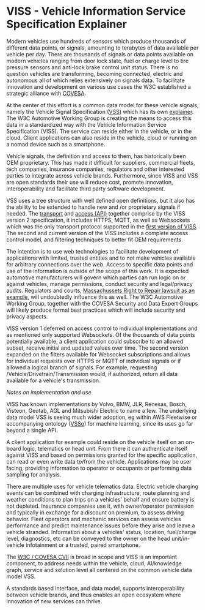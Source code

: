 # VISS - Vehicle Information Service Specification Explainer

Modern vehicles use hundreds of sensors which produce thousands of different data points, or signals, amounting to terabytes of data available per vehicle per day. There are thousands of signals or data points available on modern vehicles ranging from door lock state, fuel or charge level to tire pressure sensors and anti-lock brake control unit status. There is no question vehicles are transforming, becoming connected, electric and autonomous all of which relies extensively on signals data. 
To facilitate innovation and development on various use cases the W3C established a strategic alliance with [COVESA](https://covesa.global).

At the center of this effort is a common data model for these vehicle signals, namely the Vehicle Signal Specification ([VSS](https://covesa.github.io/vehicle_signal_specification/)) which has its own [explainer](https://www.covesa.global/sites/default/files/COVESA%20Vehicle%20Signal%20Specification_060122.pdf). The W3C Automotive Working Group is creating the means to access this data in a standardized way with the Vehicle Information Service Specification (VISS). The service can reside either in the vehicle, or in the cloud. Client applications can also reside in the vehicle, cloud or running on a nomad device such as a smartphone. 

Vehicle signals, the definition and access to them, has historically been OEM proprietary. This has made it difficult for suppliers, commercial fleets, 
tech companies, insurance companies, regulators and other interested parties to integrate across vehicle brands. Furthermore, since VISS and VSS are open standards their use will reduce cost, promote innovation, interoperability and facilitate third party software development.

VSS uses a tree structure with well defined open definitions, but it also has the ability to be extended to handle new and /or proprietary signals if 
needed. The [transport](https://www.w3.org/standards/history/viss2-transport) and [access (API)](https://www.w3.org/TR/viss2-core/) together comprise by the VISS version 2 specification, it includes HTTPS, MQTT, as well as Websockets which was the only 
transport protocol supported in the [first version of VISS](https://www.w3.org/TR/vehicle-information-service/). The second and current version of the VISS includes a complete access control model, and filtering techniques to better fit OEM requirements. 

The intention is to use web technologies to facilitate development of applications with limited, trusted entities and to not make vehicles available for arbitrary connections over the web. Access to specific data points and use of the information is outside of the scope of this work. It is expected automotive manufacturers will govern which parties can run logic on or against vehicles, manage permissions, conduct security and legal/privacy audits. Regulators and courts, [Massachussets Right to Repair lawsuit as an example](https://www.natlawreview.com/article/automakers-lawsuit-opposing-updates-to-massachusetts-right-to-repair-law-lingers), will undoubtedly influence this as well. The W3C Automotive Working Group, together with the COVESA Security and Data Expert Groups will likely produce formal best practices which will include security and privacy aspects.

VISS version 1 deferred on access control to individual implementations and as mentioned only supported Websockets. Of the thousands of data points potentially available, a client application could subscribe to an allowed subset, receive initial and updated values over time. The second version expanded on the filters available for Websocket subscriptions and allows for individual requests over HTTPS or MQTT of individual signals or if allowed a logical branch of signals. For example, requesting /Vehicle/Drivetrain/Transmission would, if authorized, return all data available for a vehicle's transmission. 

_Notes on implementation and use_

VISS has known implementations by Volvo, BMW, JLR, Renesas, Bosch, Visteon, Geotab, AGL and Mitsubishi Electric to name a few. 
The underlying data model VSS is seeing much wider adoption, eg within AWS Fleetwise or accompanying ontology ([VSSo](https://www.w3.org/TR/vsso/)) for machine learning, since its uses go far beyond a single API.

A client application for example could reside on the vehicle itself on an on-board logic, telematics or head unit. From there it can authenticate itself against VISS and based on permissions granted for the specific application, can read or even write data to/from the vehicle. Applications may be user facing, providing information to operator or occupants or performing data sampling for analysis.

There are multiple uses for vehicle telematics data. Electric vehicle charging events can be combined with charging infrastructure, route planning and weather conditions to plan trips on a vehicles' behalf and ensure battery is not depleted. Insurance companies use it, with owner/operator permission and typically in exchange for a discount on premium, to assess driving behavior. Fleet operators and mechanic services can assess vehicles performance and predict maintenance issues before they arise and leave a vehicle stranded. Information about a vehicles' status, location, fuel/charge level, diagnostics, etc can be conveyed to the owner on the head unit/in-vehicle infotainment or a trusted, paired smartphone. 

The [W3C / COVESA CVII](https://wiki.covesa.global/display/WIK4/Common+Vehicle+Interface+Initiative+-+Home) is broad in scope and VISS is an important 
component, to address needs within the vehicle, cloud, AI/knowledge graph, service and solution level all centered on the common vehicle data model VSS.

A standards based interface, and data model, supports interoperability between vehicle brands, and thus enables an open ecosystem where innovation of 
new services can thrive.
